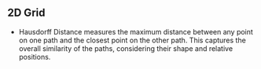 ## 2D Grid 
* Hausdorff Distance measures the maximum distance between any point on one path and the closest point on the other path. This captures the overall similarity of the paths, considering their shape and relative positions.

